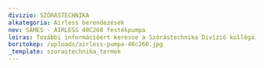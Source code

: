 ```yaml
---
divizio: SZÓRÁSTECHNIKA
alkategoria: Airless berendezések
nev: SAMES - AIRLESS 40C260 festékpumpa
leiras: További információért keresse a Szórástechnika Divízió kollégáit
boritokep: /uploads/airless-pumpa-40c260.jpg
_template: szorastechnika_termek
---
```


